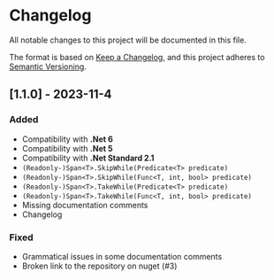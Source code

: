 # Changelog

All notable changes to this project will be documented in this file.

The format is based on [Keep a Changelog](https://keepachangelog.com/en/1.0.0/),
and this project adheres to [Semantic Versioning](https://semver.org/spec/v2.0.0.html).

## [1.1.0] - 2023-11-4

### Added 

- Compatibility with **.Net 6**
- Compatibility with **.Net 5**
- Compatibility with **.Net Standard 2.1**
- `(Readonly-)Span<T>.SkipWhile(Predicate<T> predicate)`
- `(Readonly-)Span<T>.SkipWhile(Func<T, int, bool> predicate)`
- `(Readonly-)Span<T>.TakeWhile(Predicate<T> predicate)`
- `(Readonly-)Span<T>.TakeWhile(Func<T, int, bool> predicate)`
- Missing documentation comments
- Changelog

### Fixed 

- Grammatical issues in some documentation comments 
- Broken link to the repository on nuget (#3)

